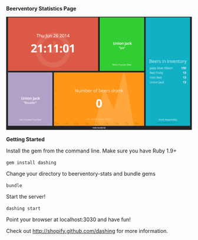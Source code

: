 **Beerventory Statistics Page**

![alt tag](https://raw.githubusercontent.com/richard2191/beerventory-stats/master/screenshot.png)

**Getting Started**

Install the gem from the command line. Make sure you have Ruby 1.9+

`gem install dashing`

Change your directory to beerventory-stats and bundle gems

`bundle`

Start the server!

`dashing start`

Point your browser at localhost:3030 and have fun!


Check out http://shopify.github.com/dashing for more information.